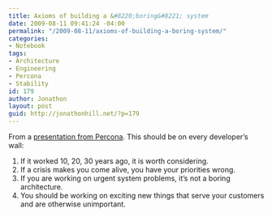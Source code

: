 ```yaml
---
title: Axioms of building a &#8220;boring&#8221; system
date: 2009-08-11 09:41:24 -04:00
permalink: "/2009-08-11/axioms-of-building-a-boring-system/"
categories:
- Notebook
tags:
- Architecture
- Engineering
- Percona
- Stability
id: 179
author: Jonathon
layout: post
guid: http://jonathonhill.net/?p=179
---
```


From a [presentation from Percona](http://www.percona.com/ppc2009/PPC2009_Boring_MySQL.pdf). This should be on every developer&#8217;s wall:

  1. If it worked 10, 20, 30 years ago, it is worth considering.
  2. If a crisis makes you come alive, you have your priorities wrong.
  3. If you are working on urgent system problems, it&#8217;s not a boring architecture.
  4. You should be working on exciting new things that serve your customers and are otherwise unimportant.